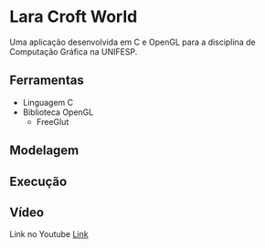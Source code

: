 # Lara Croft World
Uma aplicação desenvolvida em C e OpenGL para a disciplina de Computação Gráfica na UNIFESP.

## Ferramentas
- Linguagem C
- Biblioteca OpenGL
  - FreeGlut

## Modelagem

## Execução

## Vídeo

Link no Youtube [Link](www.google.com)
